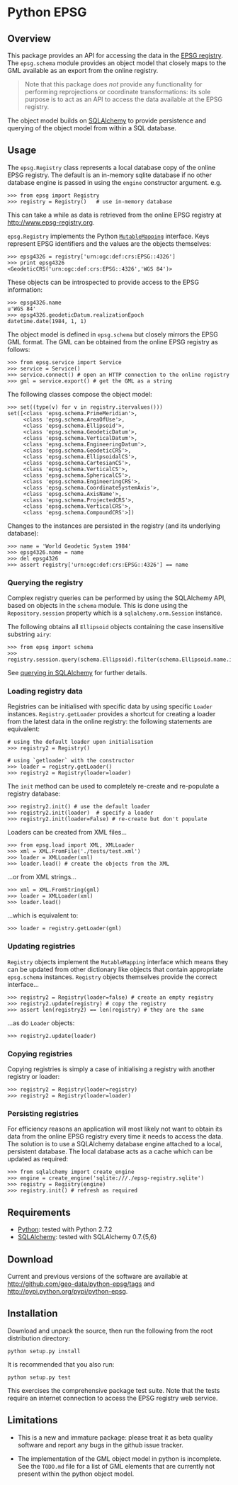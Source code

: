 # Python EPSG

## Overview

This package provides an API for accessing the data in the
[EPSG registry](http://www.epsg-registry.org). The `epsg.schema`
module provides an object model that closely maps to the GML available
as an export from the online registry.

> Note that this package does *not* provide any functionality for
> performing reprojections or coordinate transformations: its sole
> purpose is to act as an API to access the data available at the EPSG
> registry.

The object model builds on [SQLAlchemy](http://sqlalchemy.org) to
provide persistence and querying of the object model from within a SQL
database.

## Usage

The `epsg.Registry` class represents a local database copy of the
online EPSG registry. The default is an in-memory sqlite database if
no other database engine is passed in using the `engine` constructor
argument. e.g.

    >>> from epsg import Registry
    >>> registry = Registry()   # use in-memory database

This can take a while as data is retrieved from the online EPSG
registry at <http://www.epsg-registry.org>.

`epsg.Registry` implements the Python
[`MutableMapping`](http://docs.python.org/library/collections.html#collections.MutableMapping)
interface. Keys represent EPSG identifiers and the values are the
objects themselves:

    >>> epsg4326 = registry['urn:ogc:def:crs:EPSG::4326']
    >>> print epsg4326
    <GeodeticCRS('urn:ogc:def:crs:EPSG::4326','WGS 84')>

These objects can be introspected to provide access to the EPSG
information:

    >>> epsg4326.name
    u'WGS 84'
    >>> epsg4326.geodeticDatum.realizationEpoch
    datetime.date(1984, 1, 1)

The object model is defined in `epsg.schema` but closely mirrors the
EPSG GML format. The GML can be obtained from the online EPSG registry
as follows:

    >>> from epsg.service import Service
    >>> service = Service()
    >>> service.connect() # open an HTTP connection to the online registry
    >>> gml = service.export() # get the GML as a string

The following classes compose the object model:

    >>> set((type(v) for v in registry.itervalues()))
    set([<class 'epsg.schema.PrimeMeridian'>,
         <class 'epsg.schema.AreaOfUse'>,
         <class 'epsg.schema.Ellipsoid'>,
         <class 'epsg.schema.GeodeticDatum'>,
         <class 'epsg.schema.VerticalDatum'>,
         <class 'epsg.schema.EngineeringDatum'>,
         <class 'epsg.schema.GeodeticCRS'>,
         <class 'epsg.schema.EllipsoidalCS'>,
         <class 'epsg.schema.CartesianCS'>,
         <class 'epsg.schema.VerticalCS'>,
         <class 'epsg.schema.SphericalCS'>,
         <class 'epsg.schema.EngineeringCRS'>,
         <class 'epsg.schema.CoordinateSystemAxis'>,
         <class 'epsg.schema.AxisName'>,
         <class 'epsg.schema.ProjectedCRS'>,
         <class 'epsg.schema.VerticalCRS'>,
         <class 'epsg.schema.CompoundCRS'>])

Changes to the instances are persisted in the registry (and its
underlying database):

    >>> name = 'World Geodetic System 1984'
    >>> epsg4326.name = name
    >>> del epsg4326
    >>> assert registry['urn:ogc:def:crs:EPSG::4326'] == name

### Querying the registry

Complex registry queries can be performed by using the SQLAlchemy API,
based on objects in the `schema` module. This is done using the
`Repository.session` property which is a `sqlalchemy.orm.Session`
instance.

The following obtains all `Ellipsoid` objects containing the case
insensitive substring `airy`:

    >>> from epsg import schema
    >>> registry.session.query(schema.Ellipsoid).filter(schema.Ellipsoid.name.ilike('%airy%')).all()

See
[querying in SQLAlchemy](http://docs.sqlalchemy.org/en/latest/orm/tutorial.html#querying)
for further details.

### Loading registry data

Registries can be initialised with specific data by using specific
`Loader` instances. `Registry.getLoader` provides a shortcut for
creating a loader from the latest data in the online registry: the
following statements are equivalent:

    # using the default loader upon initialisation
    >>> registry2 = Registry()

    # using `getloader` with the constructor
    >>> loader = registry.getLoader()
    >>> registry2 = Registry(loader=loader)

The `init` method can be used to completely re-create and re-populate
a registry database:

    >>> registry2.init() # use the default loader
    >>> registry2.init(loader)  # specify a loader
    >>> registry2.init(loader=False) # re-create but don't populate

Loaders can be created from XML files...

    >>> from epsg.load import XML, XMLLoader
    >>> xml = XML.FromFile('./tests/test.xml')
    >>> loader = XMLLoader(xml)
    >>> loader.load() # create the objects from the XML

...or from XML strings...

    >>> xml = XML.FromString(gml)
    >>> loader = XMLLoader(xml)
    >>> loader.load()

...which is equivalent to:

    >>> loader = registry.getLoader(gml)

### Updating registries

`Registry` objects implement the `MutableMapping` interface which
means they can be updated from other dictionary like objects that
contain appropriate `epsg.schema` instances. `Registry` objects
themselves provide the correct interface...

    >>> registry2 = Registry(loader=false) # create an empty registry
    >>> registry2.update(registry) # copy the registry
    >>> assert len(registry2) == len(registry) # they are the same

...as do `Loader` objects:

    >>> registry2.update(loader)

### Copying registries

Copying registries is simply a case of initialising a registry with
another registry or loader:

    >>> registry2 = Registry(loader=registry)
    >>> registry2 = Registry(loader=loader)

### Persisting registries

For efficiency reasons an application will most likely not want to
obtain its data from the online EPSG registry every time it needs to
access the data. The solution is to use a SQLAlchemy database engine
attached to a local, persistent database. The local database acts as a
cache which can be updated as required:

    >>> from sqlalchemy import create_engine
    >>> engine = create_engine('sqlite:///./epsg-registry.sqlite')
    >>> registry = Registry(engine)
    >>> registry.init() # refresh as required

## Requirements

- [Python](http://www.python.org): tested with Python 2.7.2
- [SQLAlchemy](http://www.sqlalchemy.org): tested with SQLAlchemy 0.7.{5,6}

## Download

Current and previous versions of the software are available at
<http://github.com/geo-data/python-epsg/tags> and
<http://pypi.python.org/pypi/python-epsg>.

## Installation

Download and unpack the source, then run the following from the root
distribution directory:

    python setup.py install

It is recommended that you also run:

    python setup.py test

This exercises the comprehensive package test suite. Note that the
tests require an internet connection to access the EPSG registry web
service.

## Limitations

- This is a new and immature package: please treat it as beta quality
  software and report any bugs in the github issue tracker.

- The implementation of the GML object model in python is
  incomplete. See the `TODO.md` file for a list of GML elements that
  are currently not present within the python object model.
